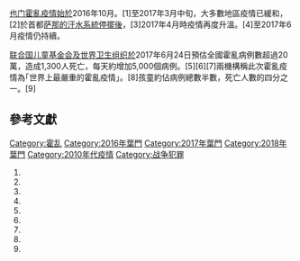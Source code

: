 [也门](../Page/也门.md "wikilink")[霍亂疫情始於](../Page/霍亂.md "wikilink")2016年10月。\[1\]至2017年3月中旬，大多數地區疫情已緩和，\[2\]於首都[萨那的汙水系統停擺後](../Page/萨那.md "wikilink")，\[3\]2017年4月時疫情再度升溫。\[4\]至2017年6月疫情仍持續。

[联合国儿童基金会及](../Page/联合国儿童基金会.md "wikilink")[世界卫生组织於](../Page/世界卫生组织.md "wikilink")2017年6月24日預估全國霍亂病例數超過20萬，造成1,300人死亡，每天約增加5,000個病例。\[5\]\[6\]\[7\]兩機構稱此次霍亂疫情為｢世界上最嚴重的霍亂疫情」。\[8\]孩童約佔病例總數半數，死亡人數的四分之一。\[9\]

## 參考文獻

[Category:霍乱](https://zh.wikipedia.org/wiki/Category:霍乱 "wikilink")
[Category:2016年葉門](https://zh.wikipedia.org/wiki/Category:2016年葉門 "wikilink")
[Category:2017年葉門](https://zh.wikipedia.org/wiki/Category:2017年葉門 "wikilink")
[Category:2018年葉門](https://zh.wikipedia.org/wiki/Category:2018年葉門 "wikilink")
[Category:2010年代疫情](https://zh.wikipedia.org/wiki/Category:2010年代疫情 "wikilink")
[Category:战争犯罪](https://zh.wikipedia.org/wiki/Category:战争犯罪 "wikilink")

1.

2.

3.

4.

5.

6.

7.

8.
9.